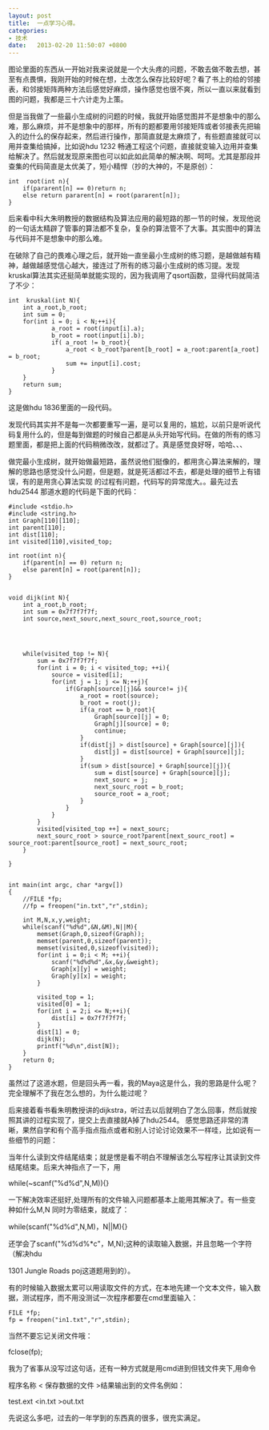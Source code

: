 ```yaml
---
layout: post
title:  一点学习心得。
categories:
- 技术
date:   2013-02-20 11:50:07 +0800
---
```


图论里面的东西从一开始对我来说就是一个大头疼的问题，不敢去做不敢去想，甚至有点畏惧，我刚开始的时候在想，土改怎么保存比较好呢？看了书上的给的邻接表，和邻接矩阵两种方法后感觉好麻烦，操作感觉也很不爽，所以一直以来就看到图的问题，我都是三十六计走为上策。

但是当我做了一些最小生成树的问题的时候，我就开始感觉图并不是想象中的那么难，那么麻烦，并不是想象中的那样，所有的题都要用邻接矩阵或者邻接表先把输入的边什么的保存起来，然后进行操作，那简直就是太麻烦了，有些题直接就可以用并查集给搞掉，比如说hdu 1232 畅通工程这个问题，直接就变输入边用并查集给解决了。然后就发现原来图也可以如此如此简单的解决啊、呵呵。尤其是那段并查集的代码简直是太优美了，短小精悍（抄的大神的，不是原创）：


    int  root(int n){  
        if(pararent[n] == 0)return n;  
        else return pararent[n] = root(pararent[n]);  
    }  


后来看中科大朱明教授的数据结构及算法应用的最短路的那一节的时候，发现他说的一句话太精辟了管事的算法都不复杂，复杂的算法管不了大事。其实图中的算法与代码并不是想象中的那么难。

在破除了自己的畏难心理之后，就开始一直坐最小生成树的练习题，是越做越有精神，越做越感觉信心越大，接连过了所有的练习最小生成树的练习提。发现kruskal算法其实还挺简单就能实现的，因为我调用了qsort函数，显得代码就简洁了不少：

    int  kruskal(int N){  
        int a_root,b_root;  
        int sum = 0;  
        for(int i = 0; i < N;++i){  
                a_root = root(input[i].a);  
                b_root = root(input[i].b);  
                if( a_root != b_root){  
                    a_root < b_root?parent[b_root] = a_root:parent[a_root] = b_root;  
                    sum += input[i].cost;  
                }  
        }   
        return sum;  
    }  


这是做hdu 1836里面的一段代码。

发现代码其实并不是每一次都要重写一遍，是可以复用的，尴尬，以前只是听说代码复用什么的，但是每到做题的时候自己都是从头开始写代码。在做的所有的练习题里面，都是把上面的代码稍微改改，就都过了。真是感觉良好呀，哈哈、、、

做完最小生成树，就开始做最短路，虽然说他们挺像的，都用贪心算法来解的，理解的思路也感觉没什么问题，但是题，就是死活都过不去，都是处理的细节上有错误，有的是用贪心算法实现 的过程有问题，代码写的异常庞大。。最先过去hdu2544 那道水题的代码是下面的代码：

    #include <stdio.h>
    #include <string.h>
    int Graph[110][110];
    int parent[110]; 
    int dist[110];
    int visited[110],visited_top;
     
    int root(int n){
        if(parent[n] == 0) return n;
        else parent[n] = root(parent[n]);
    }
     
     
    void dijk(int N){
        int a_root,b_root;
        int sum = 0x7f7f7f7f;
        int source,next_sourc,next_sourc_root,source_root;
        
        
     
     
        while(visited_top != N){
            sum = 0x7f7f7f7f;
            for(int i = 0; i < visited_top; ++i){
                source = visited[i];        
                for(int j = 1; j <= N;++j){
                    if(Graph[source][j]&& source!= j){
                        a_root = root(source);
                        b_root = root(j);
                        if(a_root == b_root){
                            Graph[source][j] = 0;
                            Graph[j][source] = 0;
                            continue;
                        }
                        if(dist[j] > dist[source] + Graph[source][j]){
                            dist[j] = dist[source] + Graph[source][j];
                        }
                        if(sum > dist[source] + Graph[source][j]){
                            sum = dist[source] + Graph[source][j];
                            next_sourc = j;
                            next_sourc_root = b_root;
                            source_root = a_root;
                        }
                    }    
                }
            }
            visited[visited_top ++] = next_sourc;
            next_sourc_root > source_root?parent[next_sourc_root] = source_root:parent[source_root] = next_sourc_root;    
        }
        
    }
     
     
    int main(int argc, char *argv[])
    {
        //FILE *fp;    
        //fp = freopen("in.txt","r",stdin);
        
        int M,N,x,y,weight;
        while(scanf("%d%d",&N,&M),N||M){
            memset(Graph,0,sizeof(Graph));
            memset(parent,0,sizeof(parent));
            memset(visited,0,sizeof(visited));
            for(int i = 0;i < M; ++i){
                scanf("%d%d%d",&x,&y,&weight);
                Graph[x][y] = weight;
                Graph[y][x] = weight;
            }
            
            visited_top = 1;
            visited[0] = 1;
            for(int i = 2;i <= N;++i){
                dist[i] = 0x7f7f7f7f;
            }
            dist[1] = 0;
            dijk(N);
            printf("%d\n",dist[N]);
        }
        return 0;
    }


虽然过了这道水题，但是回头再一看，我的Maya这是什么，我的思路是什么呢？完全理解不了我在怎么想的，为什么能过呢？

后来接着看书看朱明教授讲的dijkstra，听过去以后就明白了怎么回事，然后就按照其讲的过程实现了，提交上去直接就A掉了hdu2544。
感觉思路还非常的清晰，果然自学和有个高手指点指点或者和别人讨论讨论效果不一样哇，比如说有一些细节的问题：

当年什么读到文件结尾结束；就是愣是看不明白不理解该怎么写程序让其读到文件结尾结束。后来大神指点了一下，用

while(~scanf("%d%d",N,M)){}

一下解决效率还挺好,处理所有的文件输入问题都基本上能用其解决了。有一些变种如什么M,N 同时为零结束，就成了：

while(scanf("%d%d",N,M)，N||M){}

还学会了scanf("%d%d%*c"，M,N);这种的读取输入数据，并且忽略一个字符（解决hdu

 1301 Jungle Roads poj这道题用到的）。

有的时候输入数据太累可以用读取文件的方式，在本地先建一个文本文件，输入数据，测试程序，而不用没测试一次程序都要在cmd里面输入：

    FILE *fp;   
    fp = freopen("in1.txt","r",stdin); 

当然不要忘记关闭文件哦：

fclose(fp);

我为了省事从没写过这句话，还有一种方式就是用cmd进到但钱文件夹下,用命令

程序名称 < 保存数据的文件 >结果输出到的文件名例如：

test.ext <in.txt  >out.txt


先说这么多吧，过去的一年学到的东西真的很多，很充实满足。
